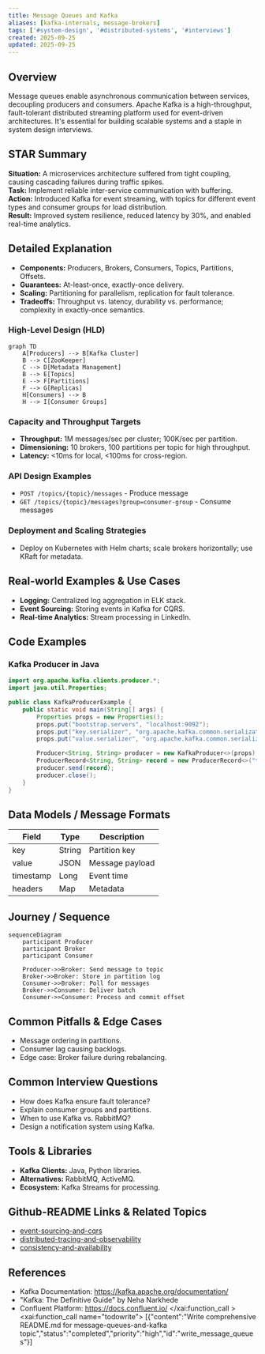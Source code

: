 ```yaml
---
title: Message Queues and Kafka
aliases: [kafka-internals, message-brokers]
tags: ['#system-design', '#distributed-systems', '#interviews']
created: 2025-09-25
updated: 2025-09-25
---
```


## Overview
Message queues enable asynchronous communication between services, decoupling producers and consumers. Apache Kafka is a high-throughput, fault-tolerant distributed streaming platform used for event-driven architectures. It's essential for building scalable systems and a staple in system design interviews.

## STAR Summary
**Situation:** A microservices architecture suffered from tight coupling, causing cascading failures during traffic spikes.  
**Task:** Implement reliable inter-service communication with buffering.  
**Action:** Introduced Kafka for event streaming, with topics for different event types and consumer groups for load distribution.  
**Result:** Improved system resilience, reduced latency by 30%, and enabled real-time analytics.

## Detailed Explanation
- **Components:** Producers, Brokers, Consumers, Topics, Partitions, Offsets.
- **Guarantees:** At-least-once, exactly-once delivery.
- **Scaling:** Partitioning for parallelism, replication for fault tolerance.
- **Tradeoffs:** Throughput vs. latency, durability vs. performance; complexity in exactly-once semantics.

### High-Level Design (HLD)
```mermaid
graph TD
    A[Producers] --> B[Kafka Cluster]
    B --> C[ZooKeeper]
    C --> D[Metadata Management]
    B --> E[Topics]
    E --> F[Partitions]
    F --> G[Replicas]
    H[Consumers] --> B
    H --> I[Consumer Groups]
```

### Capacity and Throughput Targets
- **Throughput:** 1M messages/sec per cluster; 100K/sec per partition.
- **Dimensioning:** 10 brokers, 100 partitions per topic for high throughput.
- **Latency:** <10ms for local, <100ms for cross-region.

### API Design Examples
- `POST /topics/{topic}/messages` - Produce message
- `GET /topics/{topic}/messages?group=consumer-group` - Consume messages

### Deployment and Scaling Strategies
- Deploy on Kubernetes with Helm charts; scale brokers horizontally; use KRaft for metadata.

## Real-world Examples & Use Cases
- **Logging:** Centralized log aggregation in ELK stack.
- **Event Sourcing:** Storing events in Kafka for CQRS.
- **Real-time Analytics:** Stream processing in LinkedIn.

## Code Examples
### Kafka Producer in Java
```java
import org.apache.kafka.clients.producer.*;
import java.util.Properties;

public class KafkaProducerExample {
    public static void main(String[] args) {
        Properties props = new Properties();
        props.put("bootstrap.servers", "localhost:9092");
        props.put("key.serializer", "org.apache.kafka.common.serialization.StringSerializer");
        props.put("value.serializer", "org.apache.kafka.common.serialization.StringSerializer");

        Producer<String, String> producer = new KafkaProducer<>(props);
        ProducerRecord<String, String> record = new ProducerRecord<>("topic", "key", "value");
        producer.send(record);
        producer.close();
    }
}
```

## Data Models / Message Formats
| Field     | Type   | Description |
|-----------|--------|-------------|
| key       | String | Partition key |
| value     | JSON   | Message payload |
| timestamp | Long   | Event time    |
| headers   | Map    | Metadata     |

## Journey / Sequence
```mermaid
sequenceDiagram
    participant Producer
    participant Broker
    participant Consumer

    Producer->>Broker: Send message to topic
    Broker->>Broker: Store in partition log
    Consumer->>Broker: Poll for messages
    Broker->>Consumer: Deliver batch
    Consumer->>Consumer: Process and commit offset
```

## Common Pitfalls & Edge Cases
- Message ordering in partitions.
- Consumer lag causing backlogs.
- Edge case: Broker failure during rebalancing.

## Common Interview Questions
- How does Kafka ensure fault tolerance?
- Explain consumer groups and partitions.
- When to use Kafka vs. RabbitMQ?
- Design a notification system using Kafka.

## Tools & Libraries
- **Kafka Clients:** Java, Python libraries.
- **Alternatives:** RabbitMQ, ActiveMQ.
- **Ecosystem:** Kafka Streams for processing.

## Github-README Links & Related Topics
- [event-sourcing-and-cqrs](../event-sourcing-and-cqrs/README.md)
- [distributed-tracing-and-observability](../distributed-tracing-and-observability/README.md)
- [consistency-and-availability](../consistency-and-availability/README.md)

## References
- Kafka Documentation: https://kafka.apache.org/documentation/
- "Kafka: The Definitive Guide" by Neha Narkhede
- Confluent Platform: https://docs.confluent.io/</content>
</xai:function_call ><xai:function_call name="todowrite">
<parameter name="todos">[{"content":"Write comprehensive README.md for message-queues-and-kafka topic","status":"completed","priority":"high","id":"write_message_queues"}]
